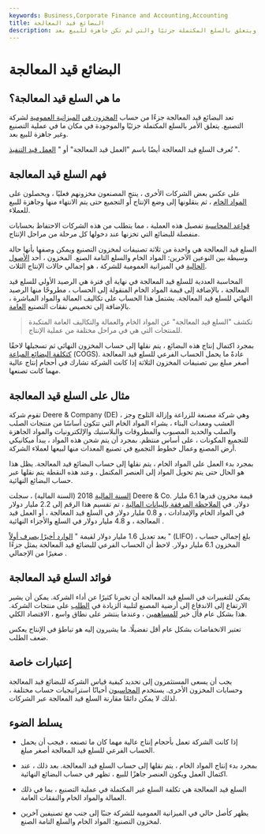 ```yaml
---
keywords: Business,Corporate Finance and Accounting,Accounting
title: البضائع قيد المعالجة
description: تعد البضائع قيد المعالجة جزءًا من حساب المخزون في الميزانية العمومية للشركة ، ويتعلق بالسلع المكتملة جزئيًا والتي لم تكن جاهزة للبيع بعد.
---
```


# البضائع قيد المعالجة
## ما هي السلع قيد المعالجة؟

تعد البضائع قيد المعالجة جزءًا من حساب [المخزون في](/inventory) [الميزانية العمومية](/balancesheet) لشركة التصنيع. يتعلق الأمر بالسلع المكتملة جزئيًا والموجودة في مكان ما في عملية التصنيع وغير جاهزة للبيع بعد.

تُعرف السلع قيد المعالجة أيضًا باسم "العمل قيد المعالجة" أو " [العمل قيد التنفيذ](/workinprogress) ".

## فهم السلع قيد المعالجة

على عكس بعض الشركات الأخرى ، ينتج المصنعون مخزونهم فعليًا ، ويحصلون على [المواد الخام](/rawmaterials) ، ثم ينقلونها إلى وضع الإنتاج أو التجميع حتى يتم الانتهاء منها وجاهزة للبيع للعملاء.

[قواعد المحاسبة](/accounting-standard) تفصيل هذه العملية ، مما يتطلب من هذه الشركات الاحتفاظ بحسابات منفصلة للبضائع التي تخزنها عند دخولها كل مرحلة من مراحل الإنتاج.

السلع قيد المعالجة هي واحدة من ثلاثة تصنيفات لمخزون التصنيع ويمكن وصفها بأنها حالة وسيطة بين النوعين الآخرين: المواد الخام والسلع التامة الصنع. المخزون ، أحد [الأصول الحالية](/currentassets) في الميزانية العمومية للشركة ، هو إجمالي حالات الإنتاج الثلاث.

المحاسبة العددية للسلع قيد المعالجة في نهاية أي فترة هي الرصيد الأولي للسلع قيد المعالجة ، بالإضافة إلى قيمة المواد الخام المنقولة إلى الحساب ، مطروحًا منها الرصيد النهائي للسلع قيد المعالجة. يشتمل هذا الحساب على تكاليف العمالة والمواد المباشرة ، بالإضافة إلى تخصيص نفقات التصنيع [العامة](/overhead).

> تكشف "السلع قيد المعالجة" عن المواد الخام والعمالة والتكاليف العامة المتكبدة للمنتجات التي هي في مراحل مختلفة من عملية الإنتاج.

>

بمجرد اكتمال إنتاج هذه البضائع ، يتم نقلها إلى حساب المخزون النهائي ثم تسجيلها لاحقًا [كتكلفة البضائع المباعة](/cogs) (COGS). عادةً ما يحمل الحساب الفرعي للسلع قيد المعالجة أصغر مبلغ بين تصنيفات المخزون الثلاثة إذا كانت الشركة تشارك في أحجام إنتاج عالية مهما كانت تصنعها.

## مثال على السلع قيد المعالجة

تقوم شركة Deere & Company (DE) ، وهي شركة مصنعة للزراعة وإزالة الثلوج وجز العشب ومعدات البناء ، بشراء المواد الخام التي تتكون أساسًا من منتجات الصلب والصلب والحديد المصبوب والمطروقات والبلاستيك والإلكترونيات والمواد الجاهزة للتجميع المكونات ، على أساس منتظم. بمجرد أن يتم شحن هذه المواد ، يبدأ ميكانيكي أرض المصنع وعمال خطوط التجميع في تصنيع المعدات منها لبيعها لعملاء الشركة.

بمجرد بدء العمل على المواد الخام ، يتم نقلها إلى حساب البضائع قيد المعالجة. يظل هذا هو الحال حتى يتم تحويل المواد إلى العنصر المكتمل ، وعند هذه النقطة يتم نقلها عبر حساب البضائع النهائية.

[السنة المالية](/fiscalyear) 2018 (السنة المالية) ، سجلت Deere & Co. قيمة مخزون قدرها 6.1 مليار دولار. في [الملاحظة المرفقة بالبيانات المالية](/footnote) ، تم تقسيم هذا الرقم إلى 2.2 مليار دولار في المواد الخام والإمدادات ، و 0.8 مليار دولار في السلع قيد المعالجة ، أو العمل قيد المعالجة ، و 4.8 مليار دولار في السلع والأجزاء النهائية .

بعد تعديل 1.6 مليار دولار لقيمة " [الوارد أخيرًا يصرف أولاً](/lifo) " (LIFO) ، بلغ إجمالي حساب المخزون 6.1 مليار دولار. لاحظ أن الحساب الفرعي للبضائع قيد المعالجة يمثل جزءًا صغيرًا من الإجمالي .

## فوائد السلع قيد المعالجة

يمكن للتغييرات في السلع قيد المعالجة أن تخبرنا كثيرًا عن أداء الشركة. يمكن أن يشير الارتفاع إلى الاندفاع إلى أرضية المصنع لتلبية الزيادة في [الطلب](/demand) على منتجات الشركة. هذا بشكل عام فأل خير [للمساهمين](/shareholder) ، وعندما ينتشر على نطاق واسع ، الاقتصاد الكلي.

تعتبر الانخفاضات بشكل عام أقل تفضيلًا. ما يشيرون إليه هو تباطؤ في الإنتاج يعكس ضعف الطلب.

## إعتبارات خاصة

يجب أن يسعى المستثمرون إلى تحديد كيفية قياس الشركة للبضائع قيد المعالجة وحسابات المخزون الأخرى. يستخدم [المحاسبون](/accountant) أحيانًا استراتيجيات حساب مختلفة ، لذلك لا يمكن دائمًا مقارنة السلع قيد المعالجة عبر الشركات.

## يسلط الضوء

- إذا كانت الشركة تعمل بأحجام إنتاج عالية مهما كان ما تصنعه ، فيجب أن يحمل الحساب الفرعي للسلع قيد المعالجة أصغر مبلغ.

- بمجرد بدء إنتاج المواد الخام ، يتم نقلها إلى حساب السلع قيد المعالجة. بعد ذلك ، عند اكتمال العمل ويكون العنصر جاهزًا للبيع ، تظهر في حساب البضائع النهائية.

- السلع قيد المعالجة هي تكلفة السلع غير المكتملة في عملية التصنيع ، بما في ذلك العمالة والمواد الخام والنفقات العامة.

- يظهر كأصل حالي في الميزانية العمومية للشركة جنبًا إلى جنب مع تصنيفين آخرين لمخزون التصنيع: المواد الخام والسلع التامة الصنع.

